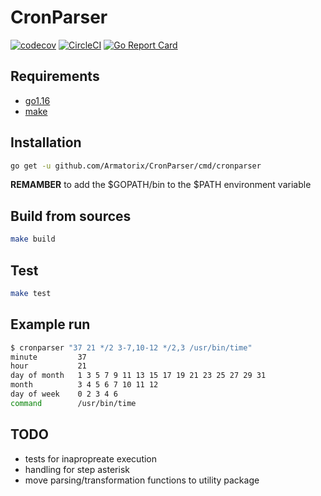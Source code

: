 # CronParser

[![codecov](https://codecov.io/gh/Armatorix/CronParser/branch/main/graph/badge.svg?token=IVZ5PJTZBF)](https://codecov.io/gh/Armatorix/CronParser)
[![CircleCI](https://circleci.com/gh/Armatorix/CronParser/tree/main.svg?style=shield)](https://app.circleci.com/pipelines/github/Armatorix/CronParser)
[![Go Report Card](https://goreportcard.com/badge/github.com/Armatorix/CronParser)](https://goreportcard.com/report/github.com/Armatorix/CronParser)

## Requirements

- [go1.16](https://golang.org/doc/install)
- [make](https://man7.org/linux/man-pages/man1/make.1.html)

## Installation

```bash
go get -u github.com/Armatorix/CronParser/cmd/cronparser
```

**REMAMBER** to add the $GOPATH/bin to the $PATH environment variable

## Build from sources

```bash
make build
```

## Test

```bash
make test
```

## Example run

```bash
$ cronparser "37 21 */2 3-7,10-12 */2,3 /usr/bin/time"
minute         37
hour           21
day of month   1 3 5 7 9 11 13 15 17 19 21 23 25 27 29 31
month          3 4 5 6 7 10 11 12
day of week    0 2 3 4 6
command        /usr/bin/time

```

## TODO

- tests for inapropreate execution
- handling for step asterisk
- move parsing/transformation functions to utility package
